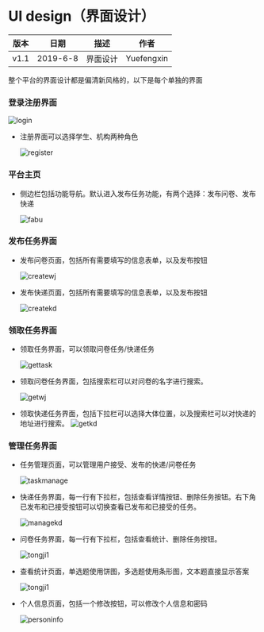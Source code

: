 # UI design（界面设计）
| 版本 |   日期    | 描述 |  作者   |
| :--: | :-------: | :--: | :-----: |
| v1.1 | 2019-6-8 | 界面设计 | Yuefengxin |

整个平台的界面设计都是偏清新风格的，以下是每个单独的界面  
### 登录注册界面

  ![login](../images/login.png)  

- 注册界面可以选择学生、机构两种角色  

  ![register](../images/register.png)

### 平台主页
- 侧边栏包括功能导航。默认进入发布任务功能，有两个选择：发布问卷、发布快递

  ![fabu](../images/fabu.png)

### 发布任务界面
- 发布问卷页面，包括所有需要填写的信息表单，以及发布按钮

  ![createwj](../images/createwj.png)

- 发布快递页面，包括所有需要填写的信息表单，以及发布按钮

  ![createkd](../images/createkd.png)

### 领取任务界面
- 领取任务界面，可以领取问卷任务/快递任务

  ![gettask](../images/gettask.png)

- 领取问卷任务界面，包括搜索栏可以对问卷的名字进行搜索。

  ![getwj](../images/getwj.png)
- 领取快递任务界面，包括下拉栏可以选择大体位置，以及搜索栏可以对快递的地址进行搜索。
  ![getkd](../images/getkd.png)

### 管理任务界面
- 任务管理页面，可以管理用户接受、发布的快递/问卷任务

  ![taskmanage](../images/taskmanage.png)

- 快递任务界面，每一行有下拉栏，包括查看详情按钮、删除任务按钮。右下角已发布和已接受按钮可以切换查看已发布和已接受的任务。

  ![managekd](../images/managekd.jpg)

- 问卷任务界面，每一行有下拉栏，包括查看统计、删除任务按钮。

  ![tongji1](../images/tongji.png)  
  
- 查看统计页面，单选题使用饼图，多选题使用条形图，文本题直接显示答案

  ![tongji1](../images/tongji.png)  

- 个人信息页面，包括一个修改按钮，可以修改个人信息和密码

  ![personinfo](../images/personinfo.png)

